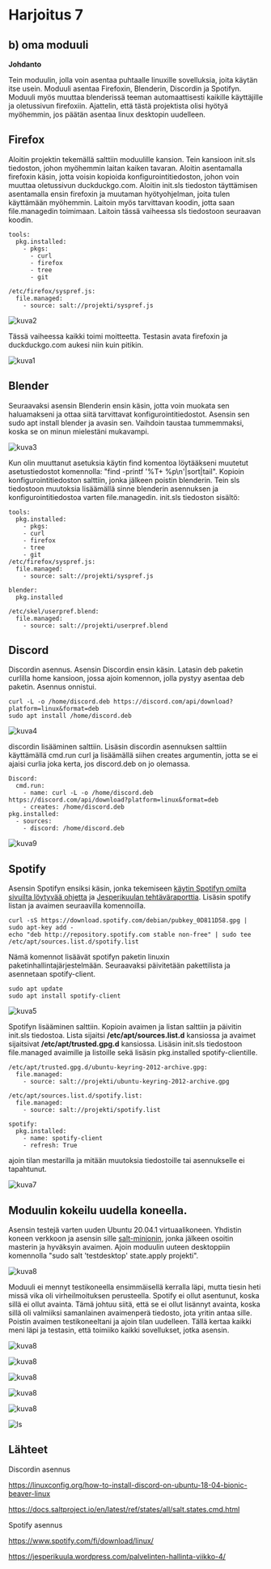 # Harjoitus 7

## b) oma moduuli

**Johdanto**

Tein moduulin, jolla voin asentaa puhtaalle linuxille sovelluksia, joita käytän itse usein. Moduuli asentaa Firefoxin, Blenderin, Discordin ja Spotifyn. Moduuli myös muuttaa blenderissä teeman automaattisesti kaikille käyttäjille ja oletussivun firefoxiin. Ajattelin, että tästä projektista olisi hyötyä myöhemmin, jos päätän asentaa linux desktopin uudelleen. 

## Firefox

Aloitin projektin tekemällä salttiin moduulille kansion. Tein kansioon init.sls tiedoston, johon myöhemmin laitan kaiken tavaran. Aloitin asentamalla firefoxin käsin, jotta voisin kopioida konfigurointitiedoston, johon voin muuttaa oletussivun duckduckgo.com. Aloitin init.sls tiedoston täyttämisen asentamalla ensin firefoxin ja muutaman hyötyohjelman, joita tulen käyttämään myöhemmin. Laitoin myös tarvittavan koodin, jotta saan file.managedin toimimaan. Laitoin tässä vaiheessa sls tiedostoon seuraavan koodin.

	tools:
	  pkg.installed:
	    - pkgs:
	      - curl
   	      - firefox
	      - tree
	      - git
	      
	/etc/firefox/syspref.js:
  	  file.managed:
 	    - source: salt://projekti/syspref.js

![kuva2](/images/kuva2.png)

Tässä vaiheessa kaikki toimi moitteetta. Testasin avata firefoxin ja duckduckgo.com aukesi niin kuin pitikin. 

![kuva1](/images/kuva3.png)

## Blender

Seuraavaksi asensin Blenderin ensin käsin, jotta voin muokata sen haluamakseni ja ottaa siitä tarvittavat konfigurointitiedostot. Asensin sen sudo apt install blender ja avasin sen. Vaihdoin taustaa tummemmaksi, koska se on minun mielestäni mukavampi. 

![kuva3](images/kuva4.png)

Kun olin muuttanut asetuksia käytin find komentoa löytääkseni muutetut asetustiedostot komennolla: "find -printf '%T+ %p\n'|sort|tail". Kopioin konfigurointitiedoston salttiin, jonka jälkeen poistin blenderin. Tein sls tiedostoon muutoksia lisäämällä sinne blenderin asennuksen ja konfigurointitiedostoa varten file.managedin. init.sls tiedoston sisältö:

	tools:
	  pkg.installed:
	    - pkgs:
	    - curl
	    - firefox
	    - tree
	    - git
	/etc/firefox/syspref.js:
	  file.managed:
	    - source: salt://projekti/syspref.js

	blender:
	  pkg.installed
  
	/etc/skel/userpref.blend:
	  file.managed:
	    - source: salt://projekti/userpref.blend
	    
## Discord

Discordin asennus. Asensin Discordin ensin käsin. Latasin deb paketin curlilla home kansioon, jossa ajoin komennon, jolla pystyy asentaa deb paketin. Asennus onnistui.

	curl -L -o /home/discord.deb https://discord.com/api/download?platform=linux&format=deb
	sudo apt install /home/discord.deb

![kuva4](/images/kuva6.png)

discordin lisääminen salttiin. Lisäsin discordin asennuksen salttiin käyttämällä cmd.run curl ja lisäämällä siihen creates argumentin, jotta se ei ajaisi curlia joka kerta, jos discord.deb on jo olemassa.  

	Discord:
	  cmd.run:
	    - name: curl -L -o /home/discord.deb https://discord.com/api/download?platform=linux&format=deb
	    - creates: /home/discord.deb
	pkg.installed:
	  - sources:
	    - discord: /home/discord.deb
	    
![kuva9](/images/kuva9.png)

## Spotify

Asensin Spotifyn ensiksi käsin, jonka tekemiseen [käytin Spotifyn omilta sivuilta löytyvää ohjetta](https://www.spotify.com/fi/download/linux/) ja [Jesperikuulan tehtäväraporttia](https://jesperikuula.wordpress.com/palvelinten-hallinta-viikko-4/). Lisäsin spotify listan ja avaimen seuraavilla komennoilla.

	curl -sS https://download.spotify.com/debian/pubkey_0D811D58.gpg | sudo apt-key add - 
	echo "deb http://repository.spotify.com stable non-free" | sudo tee /etc/apt/sources.list.d/spotify.list
	
Nämä komennot lisäävät spotifyn paketin linuxin paketinhallintajärjestelmään. Seuraavaksi päivitetään pakettilista ja asennetaan spotify-client.

	sudo apt update
	sudo apt install spotify-client
	
![kuva5](/images/kuva5.png)

Spotifyn lisääminen salttiin. Kopioin avaimen ja listan salttiin ja päivitin init.sls tiedostoa. Lista sijaitsi **/etc/apt/sources.list.d** kansiossa ja avaimet sijaitsivat **/etc/apt/trusted.gpg.d** kansiossa. Lisäsin init.sls tiedostoon file.managed avaimille ja listoille sekä lisäsin pkg.installed spotify-clientille.

	/etc/apt/trusted.gpg.d/ubuntu-keyring-2012-archive.gpg:
	  file.managed:
	    - source: salt://projekti/ubuntu-keyring-2012-archive.gpg

	/etc/apt/sources.list.d/spotify.list:
	  file.managed:
	    - source: salt://projekti/spotify.list

	spotify:
	  pkg.installed:
	    - name: spotify-client
	    - refresh: True

ajoin tilan mestarilla ja mitään muutoksia tiedostoille tai asennukselle ei tapahtunut.

![kuva7](/images/kuva7.png)

## Moduulin kokeilu uudella koneella. 

Asensin testejä varten uuden Ubuntu 20.04.1 virtuaalikoneen. Yhdistin koneen verkkoon ja asensin sille [salt-minionin](https://repo.saltproject.io/#ubuntu), jonka jälkeen osoitin masterin ja hyväksyin avaimen. Ajoin moduulin uuteen desktoppiin komennolla "sudo salt 'testdesktop' state.apply projekti".

![kuva8](/images/kuva8.png)

Moduuli ei mennyt  testikoneella ensimmäisellä kerralla läpi, mutta tiesin heti missä vika oli virheilmoituksen perusteella. Spotify ei ollut asentunut, koska sillä ei ollut avainta. Tämä johtuu siitä, että se ei ollut lisännyt avainta, koska sillä oli valmiiksi samanlainen avaimenperä tiedosto, jota yritin antaa sille. Poistin avaimen testikoneeltani ja ajoin tilan uudelleen. Tällä kertaa kaikki meni läpi ja testasin, että toimiiko kaikki sovellukset, jotka asensin. 

![kuva8](/images/kuva10.png)

![kuva8](/images/kuva11.png)

![kuva8](/images/kuva12.png)

![kuva8](/images/kuva13.png)

![kuva8](/images/kuva14.png)

![ls](/images/kuva15.png)

## Lähteet

Discordin asennus

https://linuxconfig.org/how-to-install-discord-on-ubuntu-18-04-bionic-beaver-linux

https://docs.saltproject.io/en/latest/ref/states/all/salt.states.cmd.html

Spotify asennus

https://www.spotify.com/fi/download/linux/

https://jesperikuula.wordpress.com/palvelinten-hallinta-viikko-4/
